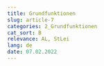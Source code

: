 ```yaml
---
title: Grundfunktionen
slug: article-7
categories: 2_Grundfunktionen
cat_sort: B
relevance: AL, StLei
lang: de
date: 07.02.2022
---
```


